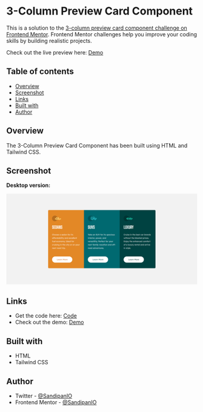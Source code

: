 # 3-Column Preview Card Component

This is a solution to the [3-column preview card component challenge on Frontend Mentor](https://www.frontendmentor.io/challenges/3column-preview-card-component-pH92eAR2-). Frontend Mentor challenges help you improve your coding skills by building realistic projects. 

Check out the live preview here: [Demo](https://sandipan-three-column-card.netlify.app/)

## Table of contents

- [Overview](#overview)
- [Screenshot](#screenshot)
- [Links](#links)
- [Built with](#built-with)
- [Author](#author)

## Overview

The 3-Column Preview Card Component has been built using HTML and Tailwind CSS. 

## Screenshot

**Desktop version:**

![Desktop Version of 3-Column Preview Card Component](https://github.com/SandipanIO/frontend-mentor-projects/blob/main/3-column-preview-card-component/screenshots/three-column-card.png)

## Links

- Get the code here: [Code](https://github.com/SandipanIO/frontend-mentor-projects/tree/main/3-column-preview-card-component/)
- Check out the demo: [Demo](https://sandipan-three-column-card.netlify.app/)


## Built with

- HTML
- Tailwind CSS

## Author

- Twitter - [@SandipanIO](https://www.twitter.com/SandipanIO)
- Frontend Mentor - [@SandipanIO](https://www.frontendmentor.io/profile/SandipanIO)